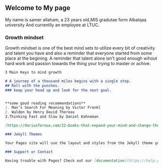 

## Welcome to My page

My name is samer allaham, a 23 years old,MIS gradutae form Albalqaa university And currentlly an employee at LTUC.

### Growth mindset

Growth mindset is one of the best mind sets to utilize every bit of creativity and talent you have and also a reminder that everyone started from some place at the begining.
A reminder that talent alone isn't good enough wihout hard work and passion towards the thing your trying to master or achive. 

```markdown
3 Main Keys to mind growth

# A journey of a thousand miles begins with a single step.
## Roll with the punches.
### keep your head up and look for the next goal.


**some good reading recommendations**
1. Man’s Search For Meaning by Victor Frankl
2. Walden by Henry David Thoreau
3.Thinking Fast and Slow by Daniel Kahneman

[https://dariusforoux.com/22-books-that-expand-your-mind-and-change-the-way-you-live/](link) 

### Jekyll Themes

Your Pages site will use the layout and styles from the Jekyll theme you have selected in your [repository settings](https://github.com/samer-allaham/learning-new-stuff/settings). The name of this theme is saved in the Jekyll `_config.yml` configuration file.

### Support or Contact

Having trouble with Pages? Check out our [documentation](https://help.github.com/categories/github-pages-basics/) or [contact support](https://github.com/contact) and we’ll help you sort it out.

